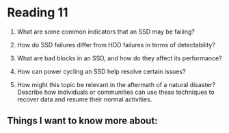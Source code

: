 # Reading 11

1. What are some common indicators that an SSD may be failing?



2. How do SSD failures differ from HDD failures in terms of detectability?



3. What are bad blocks in an SSD, and how do they affect its performance?



4. How can power cycling an SSD help resolve certain issues?



5. How might this topic be relevant in the aftermath of a natural disaster? Describe how individuals or communities can use these techniques to recover data and resume their normal activities.



## Things I want to know more about:
